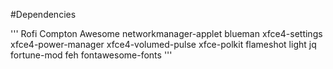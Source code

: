 #Dependencies

'''
Rofi
Compton
Awesome
networkmanager-applet
blueman
xfce4-settings
xfce4-power-manager
xfce4-volumed-pulse 
xfce-polkit
flameshot
light
jq
fortune-mod
feh
fontawesome-fonts
'''

